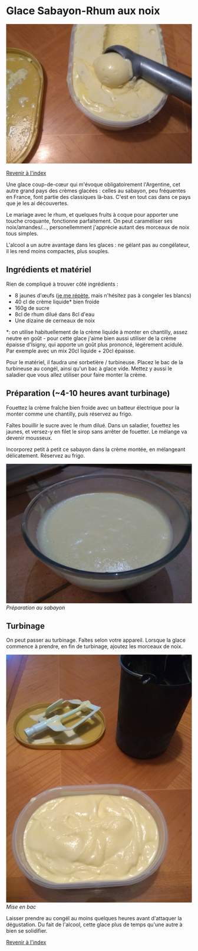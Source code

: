 # Glace Sabayon-Rhum aux noix

![Glace Sabayon-Rhum aux noix](./images/sabayon-rhum.jpg)

[Revenir à l'index](../README.md)

Une glace coup-de-cœur qui m'évoque obligatoirement l'Argentine, cet autre grand pays des crèmes glacées : celles au sabayon, peu fréquentes en France, font partie des classiques là-bas. C'est en tout cas dans ce pays que je les ai découvertes.

Le mariage avec le rhum, et quelques fruits à coque pour apporter une touche croquante, fonctionne parfaitement. On peut caraméliser ses noix/amandes/..., personellemment j'apprécie autant des morceaux de noix tous simples.

L'alcool a un autre avantage dans les glaces : ne gélant pas au congélateur, il les rend moins compactes, plus souples.

## Ingrédients et matériel

Rien de compliqué à trouver côté ingrédients :

- 8 jaunes d'œufs ([je me répète](../Glace%20Pralin%C3%A9/README.md#la-glace), mais n'hésitez pas à congeler les blancs)
- 40 cl de crème liquide* bien froide
- 160g de sucre
- 8cl de rhum dilué dans 8cl d'eau
- Une dizaine de cerneaux de noix

*: on utilise habituellement de la crème liquide à monter en chantilly, assez neutre en goût - pour cette glace j'aime bien aussi utiliser de la crème épaisse d'Isigny, qui apporte un goût plus prononcé, légèrement acidulé. Par exemple avec un mix 20cl liquide + 20cl épaisse.

Pour le matériel, il faudra une sorbetière / turbineuse. Placez le bac de la turbineuse au congél, ainsi qu'un bac à glace vide. Mettez y aussi le  saladier que vous allez utiliser pour faire monter la crème.

## Préparation (~4-10 heures avant turbinage)

Fouettez la crème fraîche bien froide avec un batteur électrique pour la monter comme une chantilly, puis réservez au frigo.

Faîtes bouillir le sucre avec le rhum dilué. Dans un saladier, fouettez les jaunes, et versez-y en filet le sirop sans arrêter de fouetter. Le mélange va devenir mousseux.

Incorporez petit à petit ce sabayon dans la crème montée, en mélangeant délicatement. Réservez au frigo.

![Sabayon](./images/preparation.jpg)
_Préparation au sabayon_

## Turbinage

On peut passer au turbinage. Faîtes selon votre appareil. Lorsque la glace commence à prendre, en fin de turbinage, ajoutez les morceaux de noix.

![Fin de turbinage](./images/fin-turbinage.jpg)
_Mise en bac_

Laisser prendre au congél au moins quelques heures avant d'attaquer la dégustation. Du fait de l'alcool, cette glace plus de temps qu'une autre à bien se solidifier.

[Revenir à l'index](../README.md)
